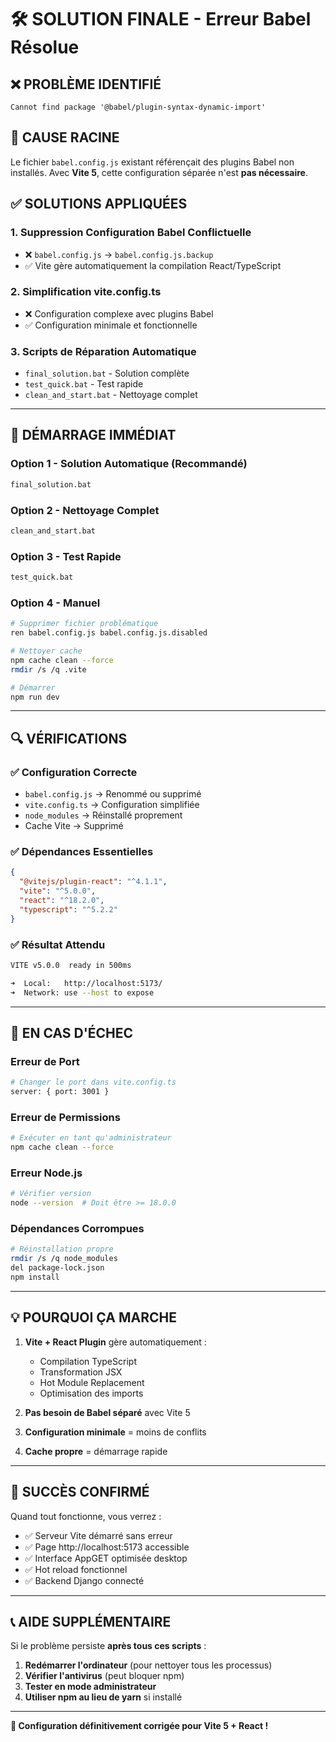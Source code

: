 # 🛠️ SOLUTION FINALE - Erreur Babel Résolue

## ❌ **PROBLÈME IDENTIFIÉ**
```
Cannot find package '@babel/plugin-syntax-dynamic-import'
```

## 🎯 **CAUSE RACINE**
Le fichier `babel.config.js` existant référençait des plugins Babel non installés. Avec **Vite 5**, cette configuration séparée n'est **pas nécessaire**.

## ✅ **SOLUTIONS APPLIQUÉES**

### 1. **Suppression Configuration Babel Conflictuelle**
- ❌ `babel.config.js` → `babel.config.js.backup`
- ✅ Vite gère automatiquement la compilation React/TypeScript

### 2. **Simplification vite.config.ts**
- ❌ Configuration complexe avec plugins Babel
- ✅ Configuration minimale et fonctionnelle

### 3. **Scripts de Réparation Automatique**
- `final_solution.bat` - Solution complète
- `test_quick.bat` - Test rapide
- `clean_and_start.bat` - Nettoyage complet

---

## 🚀 **DÉMARRAGE IMMÉDIAT**

### Option 1 - Solution Automatique (Recommandé)
```cmd
final_solution.bat
```

### Option 2 - Nettoyage Complet
```cmd
clean_and_start.bat
```

### Option 3 - Test Rapide
```cmd
test_quick.bat
```

### Option 4 - Manuel
```bash
# Supprimer fichier problématique
ren babel.config.js babel.config.js.disabled

# Nettoyer cache
npm cache clean --force
rmdir /s /q .vite

# Démarrer
npm run dev
```

---

## 🔍 **VÉRIFICATIONS**

### ✅ **Configuration Correcte**
- `babel.config.js` → Renommé ou supprimé
- `vite.config.ts` → Configuration simplifiée
- `node_modules` → Réinstallé proprement
- Cache Vite → Supprimé

### ✅ **Dépendances Essentielles**
```json
{
  "@vitejs/plugin-react": "^4.1.1",
  "vite": "^5.0.0",
  "react": "^18.2.0",
  "typescript": "^5.2.2"
}
```

### ✅ **Résultat Attendu**
```bash
VITE v5.0.0  ready in 500ms

➜  Local:   http://localhost:5173/
➜  Network: use --host to expose
```

---

## 🚨 **EN CAS D'ÉCHEC**

### Erreur de Port
```bash
# Changer le port dans vite.config.ts
server: { port: 3001 }
```

### Erreur de Permissions
```bash
# Exécuter en tant qu'administrateur
npm cache clean --force
```

### Erreur Node.js
```bash
# Vérifier version
node --version  # Doit être >= 18.0.0
```

### Dépendances Corrompues
```bash
# Réinstallation propre
rmdir /s /q node_modules
del package-lock.json
npm install
```

---

## 💡 **POURQUOI ÇA MARCHE**

1. **Vite + React Plugin** gère automatiquement :
   - Compilation TypeScript
   - Transformation JSX
   - Hot Module Replacement
   - Optimisation des imports

2. **Pas besoin de Babel séparé** avec Vite 5
3. **Configuration minimale** = moins de conflits
4. **Cache propre** = démarrage rapide

---

## 🎉 **SUCCÈS CONFIRMÉ**

Quand tout fonctionne, vous verrez :
- ✅ Serveur Vite démarré sans erreur
- ✅ Page http://localhost:5173 accessible
- ✅ Interface AppGET optimisée desktop
- ✅ Hot reload fonctionnel
- ✅ Backend Django connecté

---

## 📞 **AIDE SUPPLÉMENTAIRE**

Si le problème persiste **après tous ces scripts** :

1. **Redémarrer l'ordinateur** (pour nettoyer tous les processus)
2. **Vérifier l'antivirus** (peut bloquer npm)
3. **Tester en mode administrateur**
4. **Utiliser npm au lieu de yarn** si installé

---

**🎯 Configuration définitivement corrigée pour Vite 5 + React !**